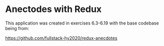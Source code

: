 # Anectodes with Redux

This application was created in exercises 6.3-6.19 with the base codebase being from:

https://github.com/fullstack-hy2020/redux-anecdotes
